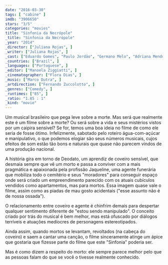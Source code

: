 ```yaml
---
date: "2016-03-30"
tags: [ "cabine" ]
imdb: "3906650"
stars: "3/5"
categories: "movies"
title: "Sinfonia da Necrópole"
_title: "Sinfonia da Necrópole"
_year: "2014"
_director: ["Juliana Rojas", ]
_writer: ["Juliana Rojas", ]
_cast: ["Eduardo Gomes", "Paulo Jordão", "Germano Melo", "Adriana Mendonça", "Luís Mármora", "Luciana Paes", "Augusto Pompeo", "Antonio Velloso", "Hugo Villavicenzio", ]
_countries: ["Brazil", ]
_languages: ["Portuguese", ]
_editor: ["Manoela Ziggiatti", ]
_cinematographer: ["Flora Dias", ]
_music: ["Marco Dutra", ]
_artdirection: ["Fernando Zuccolotto", ]
_genres: ["Comedy", ]
_runtimes: ["85", ]
_ratio: "1.85 : 1"
_kind: "movie"
---
```

Um musical brasileiro que pega leve sobre a morte. Mas será que realmente este é um filme sobre a morte? Ou será sobre a vida e seus mistérios vistos por um caipira sensível? Se for, temos uma boa ideia no filme de como ele seria de fosse ótimo. Infelizmente, sabotado pelo roteiro água-com-açúcar e manipulativo, o que podemos elogiar são seus números musicais, cujos efeitos de som estão tão bons e naturais que quase não parecem vindos de uma produção nacional.

A história gira em torno de Deodato, um aprendiz de coveiro sensível, que desmaia sempre que vê um morto e passa a conviver com a mais pragmática e apaixonada pela profissão Jaqueline, uma agente funerária que mobiliza todo o cemitério e seus "moradores" para conseguir espaço onde será criado um empreendimento parecido com os atuais cubículos vendidos como apartamentos, mas para mortos. Essa imagem quase vale o filme, assim como as piadas de mau gosto acidentais ("esse assunto não é de nossa ossada").

O relacionamento entre coveiro e agente é chinfrim demais para despertar qualquer sentimento diferente de "estou sendo manipulado". O conceito criado por trás do musical é bem melhor, mas está ofuscado por diálogos terríveis e atuações medíocres de personagens estereotipados.

Ainda assim, quando mortos se levantam, revoltados (na cabeça do coveiro) e saem a cantar uma canção, o filme sinceramente atinge um ápice que gostaria que fizesse parte do filme que este "Sinfonia" poderia ser.

Mas é como dizem a respeito do morto: ele sempre parece melhor pelo que as pessoas falam do que se você o tivesse realmente conhecido.
